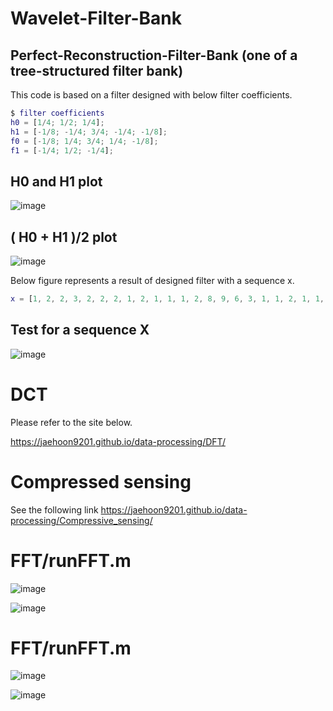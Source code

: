 # Wavelet-Filter-Bank
## Perfect-Reconstruction-Filter-Bank (one of a tree-structured filter bank)

This code is based on a filter designed with below filter coefficients.
```matlab
$ filter coefficients 
h0 = [1/4; 1/2; 1/4];
h1 = [-1/8; -1/4; 3/4; -1/4; -1/8];
f0 = [-1/8; 1/4; 3/4; 1/4; -1/8];
f1 = [-1/4; 1/2; -1/4];

```

## H0 and H1 plot
![image](https://user-images.githubusercontent.com/71545160/119292415-51930e00-bc8b-11eb-9b88-3caeefe9110a.png)

## ( H0 + H1 )/2 plot
![image](https://user-images.githubusercontent.com/71545160/119292427-56f05880-bc8b-11eb-890a-6db30ecc55bb.png)

Below figure represents a result of designed filter with a sequence x.
```matlab
x = [1, 2, 2, 3, 2, 2, 2, 1, 2, 1, 1, 1, 2, 8, 9, 6, 3, 1, 1, 2, 1, 1, 1, 2, 1, 1]';
```
## Test for a sequence X
![image](https://user-images.githubusercontent.com/71545160/119292435-5b1c7600-bc8b-11eb-9229-f4c3e1913244.png)

# DCT
Please refer to the site below.

https://jaehoon9201.github.io/data-processing/DFT/


# Compressed sensing
See the following link
https://jaehoon9201.github.io/data-processing/Compressive_sensing/

# FFT/runFFT.m
![image](https://user-images.githubusercontent.com/71545160/165462993-6b77b0ba-6b30-4276-91f2-1560435a7488.png)

![image](https://user-images.githubusercontent.com/71545160/165463023-a207860f-421e-46f8-a009-d9ff1bb465e4.png)

# FFT/runFFT.m
![image](https://user-images.githubusercontent.com/71545160/165463109-aa48d273-0a07-4c0f-b6dd-2294b9a54dd5.png)


![image](https://user-images.githubusercontent.com/71545160/165463066-e654e374-12d0-45e1-9bb2-2e47b17b3ed4.png)

